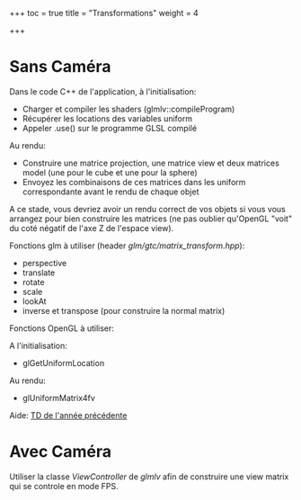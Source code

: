 +++
toc = true
title = "Transformations"
weight = 4

+++

# Sans Caméra

Dans le code C++ de l'application, à l'initialisation:

- Charger et compiler les shaders (glmlv::compileProgram)
- Récupérer les locations des variables uniform
- Appeler .use() sur le programme GLSL compilé

Au rendu:

- Construire une matrice projection, une matrice view et deux matrices model (une pour le cube et une pour la sphere)
- Envoyez les combinaisons de ces matrices dans les uniform correspondante avant le rendu de chaque objet

A ce stade, vous devriez avoir un rendu correct de vos objets si vous vous arrangez pour bien construire les matrices (ne pas oublier qu'OpenGL "voit" du coté négatif de l'axe Z de l'espace view).

Fonctions glm à utiliser (header *glm/gtc/matrix_transform.hpp*):

- perspective
- translate
- rotate
- scale
- lookAt
- inverse et transpose (pour construire la normal matrix)

Fonctions OpenGL à utiliser:

A l'initialisation:

- glGetUniformLocation

Au rendu:

- glUniformMatrix4fv

Aide: [TD de l'année précédente](http://igm.univ-mlv.fr/~lnoel/index.php?section=teaching&teaching=opengl&teaching_section=tds&td=td6#intro)

# Avec Caméra

Utiliser la classe *ViewController* de *glmlv* afin de construire une view matrix qui se controle en mode FPS.